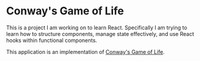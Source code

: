 # Conway's Game of Life

This is a project I am working on to learn React. Specifically I am trying to learn how to structure components, manage state effectively, and use React hooks within functional components.

This application is an implementation of [Conway's Game of Life](https://en.wikipedia.org/wiki/Conway%27s_Game_of_Life).
